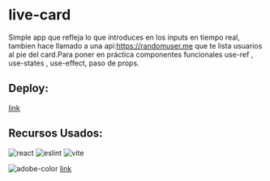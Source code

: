 # live-card

Simple app que refleja lo que introduces en los inputs  en tiempo real, tambien hace llamado a una api:https://randomuser.me que te lista usuarios al pie del card.Para poner en práctica componentes funcionales use-ref , use-states , use-effect, paso de  props.


## Deploy:

[link](https://santy-ramirez.github.io/live-card/)

## Recursos Usados:

![react](https://img.shields.io/badge/-react-blue?logo=react)  ![eslint](https://img.shields.io/badge/-eslint-blue?logo=eslint)
![vite](https://img.shields.io/badge/-vite-green?logo=vite)

![adobe-color](https://img.shields.io/badge/-ApiUserRamdom-blue)   [link](https://randomuser.me)


